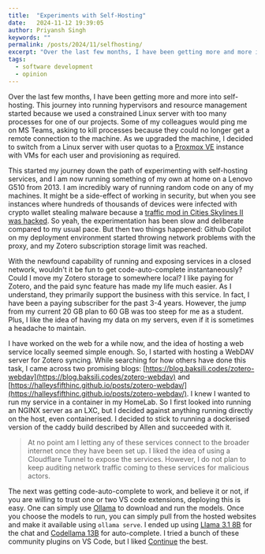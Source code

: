 ```yaml
---
title:  "Experiments with Self-Hosting"
date:   2024-11-12 19:39:05
author: Priyansh Singh
keywords: ""
permalink: /posts/2024/11/selfhosting/
excerpt: "Over the last few months, I have been getting more and more into self-hosting..."
tags:
  - software development
  - opinion
---
```


Over the last few months, I have been getting more and more into self-hosting. This journey into running hypervisors and resource management started because we used a constrained Linux server with too many processes for one of our projects. Some of my colleagues would ping me on MS Teams, asking to kill processes because they could no longer get a remote connection to the machine. As we upgraded the machine, I decided to switch from a Linux server with user quotas to a [Proxmox VE](https://www.proxmox.com/en/) instance with VMs for each user and provisioning as required.

This started my journey down the path of experimenting with self-hosting services, and I am now running something of my own at home on a Lenovo G510 from 2013. I am incredibly wary of running random code on any of my machines. It might be a side-effect of working in security, but when you see instances where hundreds of thousands of devices were infected with crypto wallet stealing malware because a [traffic mod in Cities Skylines II was hacked](https://www.paradoxinteractive.com/games/cities-skylines-ii/news/traffic-breach-statement). So yeah, the experimentation has been slow and deliberate compared to my usual pace. But then two things happened: Github Copilot on my deployment environment started throwing network problems with the proxy, and my Zotero subscription storage limit was reached.

With the newfound capability of running and exposing services in a closed network, wouldn't it be fun to get code-auto-complete instantaneously? Could I move my Zotero storage to somewhere local? I like paying for Zotero, and the paid sync feature has made my life much easier. As I understand, they primarily support the business with this service. In fact, I have been a paying subscriber for the past 3-4 years. However, the jump from my current 20 GB plan to 60 GB was too steep for me as a student. Plus, I like the idea of having my data on my servers, even if it is sometimes a headache to maintain.

I have worked on the web for a while now, and the idea of hosting a web service locally seemed simple enough. So, I started with hosting a WebDAV server for Zotero syncing. While searching for how others have done this task, I came across two promising blogs:  [https://blog.baksili.codes/zotero-webdav](https://blog.baksili.codes/zotero-webdav) and [https://halleysfifthinc.github.io/posts/zotero-webdav/](https://halleysfifthinc.github.io/posts/zotero-webdav/). I knew I wanted to run my service in a container in my HomeLab. So I first looked into running an NGINX server as an LXC, but I decided against anything running directly on the host, even containerised. I decided to stick to running a dockerised version of the caddy build described by Allen and succeeded with it.

> At no point am I letting any of these services connect to the broader internet once they have been set up. I liked the idea of using a Cloudflare Tunnel to expose the services. However, I do not plan to keep auditing network traffic coming to these services for malicious actors.

The next was getting code-auto-complete to work, and believe it or not, if you are willing to trust one or two VS code extensions, deploying this is easy. One can simply use [Ollama](https://ollama.com) to download and run the models. Once you choose the models to run, you can simply pull from the hosted websites and make it available using `ollama serve`. I ended up using [Llama 3.1 8B](https://ollama.com/library/llama3.1) for the chat and [Codellama 13B](https://ollama.com/library/codellama) for auto-complete. I tried a bunch of these community plugins on VS Code, but I liked [Continue](https://www.continue.dev) the best.
